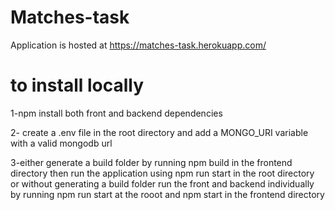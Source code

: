 # Matches-task

Application is hosted at https://matches-task.herokuapp.com/

# to install locally
1-npm install both front and backend dependencies 

2- create a .env file in the root directory and add a MONGO_URI variable with a valid mongodb url

3-either generate a build folder by running npm build in the frontend directory then run the application using npm run start in the root directory
or without generating a build folder run the front and backend individually by running npm run start at the rooot and npm start in the frontend directory
